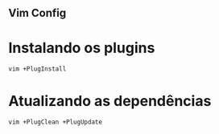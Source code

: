 Vim Config
----------

Instalando os plugins
=====================

```
vim +PlugInstall
```

Atualizando as dependências
===========================

```
vim +PlugClean +PlugUpdate
```
